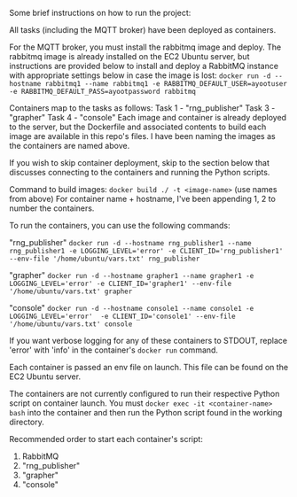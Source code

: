Some brief instructions on how to run the project:

All tasks (including the MQTT broker) have been deployed as containers.

For the MQTT broker, you must install the rabbitmq image and deploy. The rabbitmq image is already installed on the EC2 Ubuntu server, 
but instructions are provided below to install and deploy a RabbitMQ instance with appropriate settings below in case the image is lost:
`docker run -d --hostname rabbitmq1 --name rabbitmq1 -e RABBITMQ_DEFAULT_USER=ayootuser -e RABBITMQ_DEFAULT_PASS=ayootpassword rabbitmq`

Containers map to the tasks as follows:
Task 1 - "rng_publisher"
Task 3 - "grapher"
Task 4 - "console"
Each image and container is already deployed to the server, but the Dockerfile and associated contents to build each image are available in this repo's files.
I have been naming the images as the containers are named above. 

If you wish to skip container deployment, skip to the section below that discusses connecting to the containers and running the Python scripts.

Command to build images:
`docker build ./ -t <image-name>` (use names from above)
For container name + hostname, I've been appending <name>1, <name>2 to number the containers.

To run the containers, you can use the following commands:

"rng_publisher"
`docker run -d --hostname rng_publisher1 --name rng_publisher1 -e LOGGING_LEVEL='error' -e CLIENT_ID='rng_publisher1' --env-file '/home/ubuntu/vars.txt' rng_publisher`

"grapher"
`docker run -d --hostname grapher1 --name grapher1 -e LOGGING_LEVEL='error' -e CLIENT_ID='grapher1' --env-file '/home/ubuntu/vars.txt' grapher`

"console"
`docker run -d --hostname console1 --name console1 -e LOGGING_LEVEL='error'  -e CLIENT_ID='console1' --env-file '/home/ubuntu/vars.txt' console`

If you want verbose logging for any of these containers to STDOUT, replace 'error' with 'info' in the container's `docker run` command.

Each container is passed an env file on launch. This file can be found on the EC2 Ubuntu server.

The containers are not currently configured to run their respective Python script on container launch. You must `docker exec -it <container-name> bash` into 
the container and then run the Python script found in the working directory.

Recommended order to start each container's script:
1. RabbitMQ
2. "rng_publisher"
3. "grapher"
4. "console"
